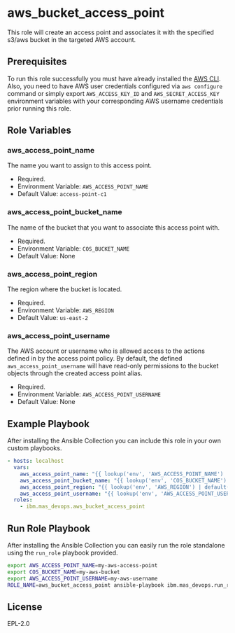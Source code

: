 # aws_bucket_access_point
This role will create an access point and associates it with the specified s3/aws bucket in the targeted AWS account.

## Prerequisites
To run this role successfully you must have already installed the [AWS CLI](https://docs.aws.amazon.com/cli/latest/userguide/getting-started-install.html).
Also, you need to have AWS user credentials configured via `aws configure` command or simply export `AWS_ACCESS_KEY_ID` and `AWS_SECRET_ACCESS_KEY` environment variables with your corresponding AWS username credentials prior running this role.

## Role Variables

### aws_access_point_name
The name you want to assign to this access point.

- Required.
- Environment Variable: `AWS_ACCESS_POINT_NAME`
- Default Value: `access-point-c1`

### aws_access_point_bucket_name
The name of the bucket that you want to associate this access point with.

- Required.
- Environment Variable: `COS_BUCKET_NAME`
- Default Value: None

### aws_access_point_region
The region where the bucket is located.

- Required.
- Environment Variable: `AWS_REGION`
- Default Value: `us-east-2`

### aws_access_point_username
The AWS account or username who is allowed access to the actions defined in by the access point policy.
By default, the defined `aws_access_point_username` will have read-only permissions to the bucket objects through the created access point alias.

- Required.
- Environment Variable: `AWS_ACCESS_POINT_USERNAME`
- Default Value: None

## Example Playbook
After installing the Ansible Collection you can include this role in your own custom playbooks.

```yaml
- hosts: localhost
  vars:
    aws_access_point_name: "{{ lookup('env', 'AWS_ACCESS_POINT_NAME') | default('access-point-c1', True) }}"
    aws_access_point_bucket_name: "{{ lookup('env', 'COS_BUCKET_NAME') }}"
    aws_access_point_region: "{{ lookup('env', 'AWS_REGION') | default('us-east-2', True) }}"
    aws_access_point_username: "{{ lookup('env', 'AWS_ACCESS_POINT_USERNAME') }}"
  roles:
    - ibm.mas_devops.aws_bucket_access_point
```

## Run Role Playbook
After installing the Ansible Collection you can easily run the role standalone using the `run_role` playbook provided.

```bash
export AWS_ACCESS_POINT_NAME=my-aws-access-point
export COS_BUCKET_NAME=my-aws-bucket
export AWS_ACCESS_POINT_USERNAME=my-aws-username
ROLE_NAME=aws_bucket_access_point ansible-playbook ibm.mas_devops.run_role
```

## License
EPL-2.0
